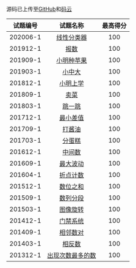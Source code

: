 源码已上传至[GitHub](https://github.com/eternidad33/csp)和[码云](https://gitee.com/eternidad33/csp)

| 试题编号 |                   试题名称                   | 最高得分 |
| :------: | :------------------------------------------: | :------: |
| 202006-1 |       [线性分类器](/csp/线性分类器.md)       |   100    |
| 201912-1 |             [报数](/csp/报数.md)             |   100    |
| 201909-1 |       [小明种苹果](/csp/小明种苹果.md)       |   100    |
| 201903-1 |           [小中大](/csp/小中大.md)           |   100    |
| 201812-1 |         [小明上学](/csp/小明上学.md)         |   100    |
| 201809-1 |             [卖菜](/csp/卖菜.md)             |   100    |
| 201803-1 |           [跳一跳](/csp/跳一跳.md)           |   100    |
| 201712-1 |         [最小差值](/csp/最小差值.md)         |   100    |
| 201709-1 |           [打酱油](/csp/打酱油.md)           |   100    |
| 201703-1 |           [分蛋糕](/csp/分蛋糕.md)           |   100    |
| 201612-1 |           [中间数](/csp/中间数.md)           |   100    |
| 201609-1 |         [最大波动](/csp/最大波动.md)         |   100    |
| 201604-1 |         [折点计数](/csp/折点计数.md)         |   100    |
| 201512-1 |         [数位之和](/csp/数位之和.md)         |   100    |
| 201509-1 |         [数列分段](/csp/数列分段.md)         |   100    |
| 201503-1 |         [图像旋转](/csp/图像旋转.md)         |   100    |
| 201412-1 |         [门禁系统](/csp/门禁系统.md)         |   100    |
| 201409-1 |         [相邻数对](/csp/相邻数对.md)         |   100    |
| 201403-1 |           [相反数](/csp/相反数.md)           |   100    |
| 201312-1 | [出现次数最多的数](/csp/出现次数最多的数.md) |   100    |
